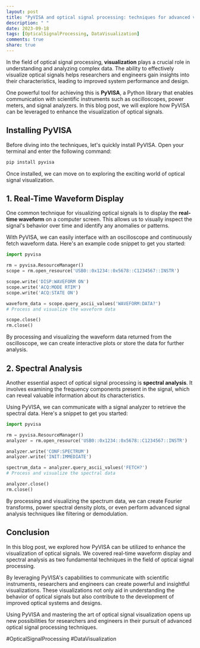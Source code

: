 ```yaml
---
layout: post
title: "PyVISA and optical signal processing: techniques for advanced visualization"
description: " "
date: 2023-09-18
tags: [OpticalSignalProcessing, DataVisualization]
comments: true
share: true
---
```


In the field of optical signal processing, **visualization** plays a crucial role in understanding and analyzing complex data. The ability to effectively visualize optical signals helps researchers and engineers gain insights into their characteristics, leading to improved system performance and design.

One powerful tool for achieving this is **PyVISA**, a Python library that enables communication with scientific instruments such as oscilloscopes, power meters, and signal analyzers. In this blog post, we will explore how PyVISA can be leveraged to enhance the visualization of optical signals.

## Installing PyVISA

Before diving into the techniques, let's quickly install PyVISA. Open your terminal and enter the following command:

```python
pip install pyvisa
```

Once installed, we can move on to exploring the exciting world of optical signal visualization.

## 1. Real-Time Waveform Display

One common technique for visualizing optical signals is to display the **real-time waveform** on a computer screen. This allows us to visually inspect the signal's behavior over time and identify any anomalies or patterns.

With PyVISA, we can easily interface with an oscilloscope and continuously fetch waveform data. Here's an example code snippet to get you started:

```python
import pyvisa

rm = pyvisa.ResourceManager()
scope = rm.open_resource('USB0::0x1234::0x5678::C1234567::INSTR')

scope.write('DISP:WAVEFORM ON')
scope.write('ACQ:MODE RTIM')
scope.write('ACQ:STATE ON')

waveform_data = scope.query_ascii_values('WAVEFORM:DATA?')
# Process and visualize the waveform data

scope.close()
rm.close()
```

By processing and visualizing the waveform data returned from the oscilloscope, we can create interactive plots or store the data for further analysis.

## 2. Spectral Analysis

Another essential aspect of optical signal processing is **spectral analysis**. It involves examining the frequency components present in the signal, which can reveal valuable information about its characteristics.

Using PyVISA, we can communicate with a signal analyzer to retrieve the spectral data. Here's a snippet to get you started:

```python
import pyvisa

rm = pyvisa.ResourceManager()
analyzer = rm.open_resource('USB0::0x1234::0x5678::C1234567::INSTR')

analyzer.write('CONF:SPECTRUM')
analyzer.write('INIT:IMMEDIATE')

spectrum_data = analyzer.query_ascii_values('FETCH?')
# Process and visualize the spectral data

analyzer.close()
rm.close()
```

By processing and visualizing the spectrum data, we can create Fourier transforms, power spectral density plots, or even perform advanced signal analysis techniques like filtering or demodulation.

## Conclusion

In this blog post, we explored how PyVISA can be utilized to enhance the visualization of optical signals. We covered real-time waveform display and spectral analysis as two fundamental techniques in the field of optical signal processing.

By leveraging PyVISA's capabilities to communicate with scientific instruments, researchers and engineers can create powerful and insightful visualizations. These visualizations not only aid in understanding the behavior of optical signals but also contribute to the development of improved optical systems and designs.

Using PyVISA and mastering the art of optical signal visualization opens up new possibilities for researchers and engineers in their pursuit of advanced optical signal processing techniques.

#OpticalSignalProcessing #DataVisualization